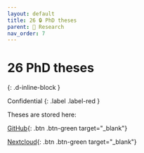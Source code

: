 ```yaml
---
layout: default
title: 26 🔒 PhD theses
parent: 🔎 Research
nav_order: 7
---
```


# 26 PhD theses
{: .d-inline-block }

Confidential
{: .label .label-red }

Theses are stored here:

[GitHub](https://github.com/orgs/digital-work-lab/repositories?q=visibility%3Aprivate+archived%3Afalse){: .btn .btn-green target="_blank"}

[Nextcloud](https://nc-2272638881871040784.nextcloud-ionos.com/index.php/apps/files/?dir=/20-research/26_theses&fileid=88094){: .btn .btn-green target="_blank"}
